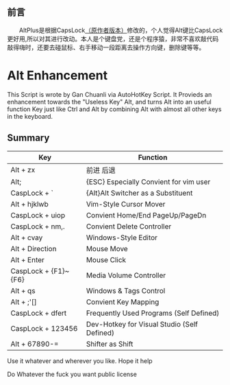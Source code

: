 ## 前言 ##
&emsp;&emsp;AltPlus是根据CapsLock[（原作者版本）](https://github.com/Vonng/Capslock)修改的，个人觉得Alt键比CapsLock更好用,所以对其进行改动。本人是个键盘党，还是个程序猿，非常不喜欢敲代码敲得嗨时，还要去碰鼠标、右手移动一段距离去操作方向键，删除键等等。<br/>

# Alt Enhancement
 This Script is wrote by Gan Chuanli via AutoHotKey Script. It Provieds an enhancement towards the "Useless Key" Alt, and turns Alt into an useful function Key just like Ctrl and Alt by combining Alt with almost all other keys in the keyboard.

## Summary

|  Key |  Function  |
| ------------ | ------------ |
|  Alt + zx     | 前进 后退                        |
|  Alt;             | {ESC}  Especially Convient for vim user      |
|  CaspLock + `          | {Alt}Alt Switcher as a Substituent |
|  Alt + hjklwb     | Vim-Style Cursor Mover                       |
|  CaspLock + uiop       | Convient Home/End PageUp/PageDn              |
|  CaspLock + nm,.       | Convient Delete Controller                   |
|  Alt + cvay     | Windows-Style Editor                         |
|  Alt + Direction  | Mouse Move                                   |
|  Alt + Enter      | Mouse Click                                  |
|  CaspLock + {F1}~{F6}  | Media Volume Controller                      |
|  Alt + qs         | Windows & Tags Control                       |
|  Alt + ;'[]       | Convient Key Mapping                         |
|  CaspLock + dfert      | Frequently Used Programs (Self Defined)      |
|  CaspLock + 123456     | Dev-Hotkey for Visual Studio (Self Defined)  |
|  Alt + 67890-=    | Shifter as Shift                             |


Use it whatever and wherever you like. Hope it help

Do Whatever the fuck you want public license

